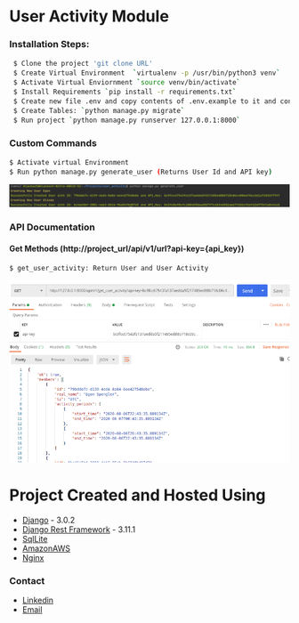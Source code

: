 # User Activity Module

### Installation Steps:
``` sh
 $ Clone the project 'git clone URL'
 $ Create Virtual Environment  `virtualenv -p /usr/bin/python3 venv`
 $ Activate Virtual Enviornment `source venv/bin/activate`
 $ Install Requirements `pip install -r requirements.txt`
 $ Create new file .env and copy contents of .env.example to it and control setting of project from env
 $ Create Tables: `python manage.py migrate`
 $ Run project `python manage.py runserver 127.0.0.1:8000`
```

### Custom Commands
```sh
$ Activate virtual Environment
$ Run python manage.py generate_user (Returns User Id and API key)
```
![](https://github.com/manavchawla2012/images/blob/master/Screenshot%20from%202020-08-07%2006-34-13.png?raw=true)

### API Documentation
#### Get Methods (http://project_url/api/v1/url?api-key={api_key})
```shell script
$ get_user_activity: Return User and User Activity
```
![](https://github.com/manavchawla2012/images/blob/master/Screenshot%20from%202020-08-07%2006-35-19.png?raw=true)



# Project Created and Hosted Using

* [Django](https://docs.djangoproject.com/en/3.0/) - 3.0.2
* [Django Rest Framework](https://www.django-rest-framework.org/) - 3.11.1
* [SqlLite](https://www.sqlite.org/docs.html)
* [AmazonAWS](https://aws.amazon.com/)
* [Nginx](https://www.nginx.com/)

### Contact
* [Linkedin](https://www.linkedin.com/in/manav-chawla-9b1147120/)
* [Email](mailto:manavchawla2012@gmail.com)
